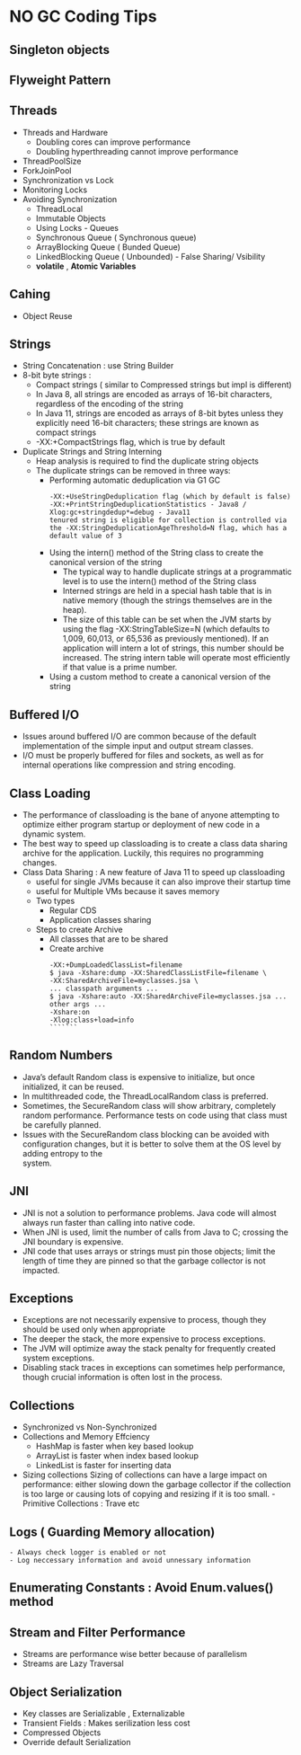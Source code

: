 # NO GC Coding Tips

## Singleton objects
## Flyweight Pattern 
## Threads
  - Threads and Hardware
     - Doubling cores can improve performance
     - Doubling hyperthreading cannot improve performance
   - ThreadPoolSize
   - ForkJoinPool
   - Synchronization vs Lock
   - Monitoring Locks
   - Avoiding Synchronization
      - ThreadLocal
      - Immutable Objects
      - Using Locks
    - Queues
      - Synchronous Queue ( Synchronous queue)
      - ArrayBlocking Queue ( Bunded Queue)
      - LinkedBlocking Queue ( Unbounded)
    - False Sharing/ Vsibility
      - <b>volatile</b> , <b>Atomic Variables </b> 
## Cahing 
   - Object Reuse
## Strings
- String Concatenation : use String Builder 
- 8-bit byte strings :
  - Compact strings ( similar to Compressed strings but impl is different)
  - In Java 8, all strings are encoded as arrays of 16-bit characters, regardless of the encoding of the string
  - In Java 11, strings are encoded as arrays of 8-bit bytes unless they explicitly need 16-bit characters; these strings are known as compact strings
  - -XX:+CompactStrings flag, which is true by default
- Duplicate Strings and String Interning
  - Heap analysis is required to find the duplicate string objects
  - The duplicate strings can be removed in three ways:
     - Performing automatic deduplication via G1 GC
       ``````
       -XX:+UseStringDeduplication flag (which by default is false)
       -XX:+PrintStringDeduplicationStatistics - Java8 / Xlog:gc+stringdedup*=debug - Java11
       tenured string is eligible for collection is controlled via the -XX:StringDeduplicationAgeThreshold=N flag, which has a default value of 3
       
       ```````
     - Using the intern() method of the String class to create the canonical version of the string
        - The typical way to handle duplicate strings at a programmatic level is to use the intern() method of the String class
        - Interned strings are held in a special hash table that is in native memory (though the strings themselves are in the heap).
        - The size of this table can be set when the JVM starts by using the flag -XX:StringTableSize=N (which defaults to 1,009, 60,013, or 65,536 as previously 
          mentioned). If an application will intern a lot of strings, this number should be increased. The string intern table will operate most efficiently if that           value is a prime number.
     - Using a custom method to create a canonical version of the string
## Buffered I/O
 - Issues around buffered I/O are common because of the default implementation of the simple input and output stream classes.
 - I/O must be properly buffered for files and sockets, as well as for internal operations like compression and string encoding.
## Class Loading
 - The performance of classloading is the bane of anyone attempting to optimize either program startup or deployment of new code in a dynamic system.
 - The best way to speed up classloading is to create a class data sharing archive for the application. Luckily, this requires no programming changes.
 - Class Data Sharing :  A new feature of Java 11 to speed up classloading
    - useful for single JVMs because it can also improve their startup time
    - useful for Multiple VMs because it saves memory
    - Two types 
        - Regular CDS
        - Application classes sharing
    - Steps to create Archive
       - All classes that are to be shared
       - Create archive
         `````````
         -XX:+DumpLoadedClassList=filename
         $ java -Xshare:dump -XX:SharedClassListFile=filename \
         -XX:SharedArchiveFile=myclasses.jsa \
         ... classpath arguments ...
         $ java -Xshare:auto -XX:SharedArchiveFile=myclasses.jsa ... other args ...
         -Xshare:on
         -Xlog:class+load=info
         ```````
## Random Numbers
  - Java’s default Random class is expensive to initialize, but once initialized, it can be reused.
  - In multithreaded code, the ThreadLocalRandom class is preferred.
  - Sometimes, the SecureRandom class will show arbitrary, completely random performance. Performance tests on code using that class must be carefully planned.
  - Issues with the SecureRandom class blocking can be avoided with configuration changes, but it is better to solve them at the OS level by adding entropy to the   
    system.
## JNI
 - JNI is not a solution to performance problems. Java code will almost always run faster than calling into native code.
 - When JNI is used, limit the number of calls from Java to C; crossing the JNI boundary is expensive.
 - JNI code that uses arrays or strings must pin those objects; limit the length of time they are pinned so that the garbage collector is not impacted.
## Exceptions
 - Exceptions are not necessarily expensive to process, though they should be used only when appropriate
 - The deeper the stack, the more expensive to process exceptions.
 - The JVM will optimize away the stack penalty for frequently created system exceptions.
 - Disabling stack traces in exceptions can sometimes help performance, though crucial information is often lost in the process.
## Collections
- Synchronized vs Non-Synchronized
- Collections and Memory Effciency
  - HashMap is faster when key based lookup
  - ArrayList is faster when index based lookup
  - LinkedList is faster for inserting data
- Sizing collections
   Sizing of collections can have a large impact on performance: either slowing down the garbage collector if the collection is too large or causing lots of copying    and resizing if it is too small.
-Primitive Collections : Trave etc   
## Logs ( Guarding Memory allocation)
    - Always check logger is enabled or not
    - Log neccessary information and avoid unnessary information
## Enumerating Constants : Avoid Enum.values() method
## Stream and Filter Performance
  - Streams are performance wise better because of parallelism
  - Streams are Lazy Traversal 
## Object Serialization
  - Key classes are Serializable , Externalizable
  - Transient Fields : Makes serilization less cost
  - Compressed Objects
  - Override default Serialization
    
    

